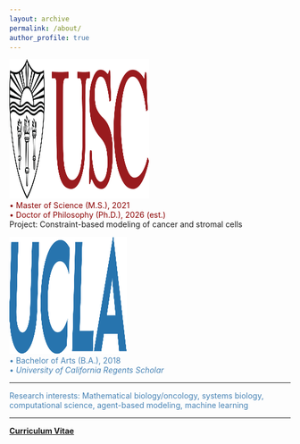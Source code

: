 ```yaml
---
layout: archive
permalink: /about/
author_profile: true
---
```

<p>
<img src="/images/uscMono.png" alt="usc_logo" width="250" height="250">
<br>
<font color="darkred">  • Master of Science (M.S.), 2021 </font>  <br>
<font color="darkred"> • Doctor of Philosophy (Ph.D.), 2026 (est.) </font> <br>
Project: Constraint-based modeling of cancer and stromal cells
</p>
<p>
<img src="/images/ucla.png" alt="ucla_logo" width="210" height="210">
<br>
<font color="steelblue"> • Bachelor of Arts (B.A.), 2018 <br>
<font color="steelblue"> • <i> University of California Regents Scholar </i> <br>
</p>

<hr>
Research interests: Mathematical biology/oncology, systems biology, computational science, agent-based modeling, machine learning
<hr>

<a href="/images/Niki_Tavakoli_CV.pdf"><b> Curriculum Vitae </b></a>
